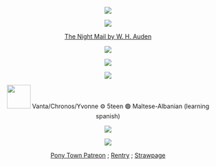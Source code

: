 <p align="center"> <img src=https://64.media.tumblr.com/70891a17f64966954e96bbefa833f32d/81bdf654311aa928-90/s1280x1920/9b61c8bef61d92149255ca5ceeea06890af19267.gifv> </p>
<p align="center">  <img src="https://readme-typing-svg.demolab.com/?lines=This+is+the+night+mail+crossing+the+Border,;Bringing+the+cheque+and+the+postal+order;Letters+for+the+rich,+letters+for+the+poor,;The+shop+at+the corner,+the+girl+next+door.;Pulling+up+Beattock,+a+steady+climb:;The+gradient's+against+her,+but+she's+on+time.;Past+cottongrass+and+moorland+boulder;Shovelling+white+steam+over+her+shoulder,;Snorting+noisily+as+she+passes;Silent+miles+of+windbent+grasses.;Birds+turn+their+heads+as+she+approaches,;Stare+from+bushes+at+her+blankfaced+coaches.;Sheepdogs+cannot+turn+her+course;They+slumber+on+with+paws+across.;In+the+farm+she+passes+no+one+wakes,;But+a+jug+in+a+bedroom+gently+shakes.;Dawn+freshens,+Her+climb+is+done.;Down+towards+Glasgow+she+descends,;Towards+the+steam+tugs+yelping+down+a+glade+of+cranes;Towards+the+fields+of+apparatus,+the+furnaces;Set+on+the+dark+plain+like+gigantic+chessmen.;All+Scotland+waits+for+her:;In+dark+glens,+beside+palegreen+lochs;Men+long+for+news.;Letters+of+thanks,+letters+from+banks,;Letters+of+joy+from+girl+and+boy,;Receipted+bills+and+invitations;To+inspect+new+stock+or+to+visit+relations,;And+applications+for+situations,;And+timid+lovers'+declarations,;And+gossip,+gossip+from+all+the+nations,;News+circumstantial,+news+financial,;Letters+with+holiday+snaps+to+enlarge+in,;Letters+with+faces+scrawled+on+the+margin,;Letters+from+uncles,+cousins,+and+aunts,;Letters+to+Scotland+from+the+South+of+France,;Letters+of+condolence+to+Highlands+and+Lowlands;Written+on+paper+of+every+hue,;The+pink,+the+violet,+the+white+and+the+blue,;The+chatty,+the+catty,+the+boring,+the+adoring,;The+cold+and+official+and+the+heart's+outpouring,;Clever,+stupid,+short+and+long,;The+typed+and+the+printed+and+the+spelt+all+wrong.;Thousands+are+still+asleep,;Dreaming+of+terrifying+monsters;Or+of+friendly+tea+beside+the+band+in+Cranston's+or+Crawford's:;Asleep+in+working+Glasgow,+asleep+in+wellset+Edinburgh,;Asleep+in+granite+Aberdeen,;They+continue+their+dreams,;But+shall+wake+soon+and+hope+for+letters,;And+none+will+hear+the+postman's+knock;Without+a+quickening+of+the+heart,;For+who+can+bear+to+feel+himself+forgotten?&font=Barrio&center=true&width=1080&height=50&color=00b24b&duration=2000&pause=2000"> </p>
<div align="center">
  
  [The Night Mail by W. H. Auden](https://www.youtube.com/watch?v=-EZxJ9Bkoeg)

</div>
<p align="center"> <img src=https://komarev.com/ghpvc/?username=dr-vanta&color=green&abbreviated=true&style=flat-square&label=Vantacorp+followers> </p>
<p align="center"> <img src=https://media1.tenor.com/m/reZ5uGUPClcAAAAC/loomian-legacy-pokemon-brick-bronze.gif> </p>
<p align="center"> <img src=https://64.media.tumblr.com/2e1f69cc40b1193b54d11a077fb2c660/9a1f65f2ca6bade2-42/s640x960/77183969469e8e6597643a44e1541424cb3ab939.gifv> </p>
<p align="center"> <img height=55 src=https://64.media.tumblr.com/69fc6de2360946d9877cccebd800cedb/7cb825736b0d2e48-d8/s400x600/e3fc83c89d6908dcd094fde6e66986a5cc1b8c09.pnj> 
    Vanta/Chronos/Yvonne ⚙️ 5teen 🟢 Maltese-Albanian (learning spanish)
</p>
<p align="center"> <img src=https://64.media.tumblr.com/2e1f69cc40b1193b54d11a077fb2c660/9a1f65f2ca6bade2-42/s640x960/77183969469e8e6597643a44e1541424cb3ab939.gifv> </p>
<p align="center"> <img src=https://64.media.tumblr.com/70891a17f64966954e96bbefa833f32d/81bdf654311aa928-90/s1280x1920/9b61c8bef61d92149255ca5ceeea06890af19267.gifv> </p>
<div align="center">

  [Pony Town Patreon](https://www.patreon.com/c/chronosrebirth/posts) ; [Rentry](https://rentry.co/chronos-vampire) ; [Strawpage](https://chronosrebirth-vantaandmafioso.straw.page/)

</div>
<!--
<p align="center">  <img src="https://readme-typing-svg.demolab.com/?lines=Howie+thought+brass+was+the+height+of+style;Now+he's+got+something+of+a+steampunk+smile;And+it's+all+right,+it's+alright,+it's+alright;Sally+got+a+dagger+hung+from+her+septum;O'Malley+cut+his+ears+off,+but+wishes+that+he+kept+'em;And+it's+alright;It's+all+right+to+be+cool,+you+do+what+you+do,+what+you+do;Rooney+got+his+skull+exposed,+doggone+it;Soon+he's+gonna+get+scrimshaw+carved+on+it;And+it's+alright;It's+alright+to+be+cool,+it's+alright,+it's+alright;Do+what+you+want+with+you;Be+nonchalant+with+screws;Stuck+through+your+eyelids;You+new+wave+of+pirates;Modify,+modify+whatever;Modify,+modify+and+sever;Modify;May+nothing+get+rejected;May+nothing+get+infected;Mason+got+Frankenstein+stitches+installed;Adjacent+to+her+eyes+cause+she+wants+to+look+mauled;And+it's+alright,+it's+alright,+it's+alright;Johnny+stuck+20+gauge+nails+through+his+feet;Donnie+stuck+40+if+only+to+compete;And+it's+alright;It's+all+right+to+be+cool,+you+do+what+you+do,+what+you+do;Stan+tried+to+scarify+his+neck+with+a+rope;His+plan+kinda+failed,+but+it+would've+been+dope;And+it's+alright;It's+alright+to+be+cool,+it's+alright,+it's+alright;Do+what+you+want+with+you;Be+nonchalant+with+screws;Stuck+through+your+eyelids;You+new+wave+of+pirates;Modify,+modify+whatever;Modify,+modify+and+sever;Modify;May+nothing+get+rejected;May+nothing+get+infected;Modify,+modify+whatever;Modify,+modify+and+sever;Modify;May+nothing+get+rejected+(Knock+yourself+out);May+nothing+get+infected&font=Barrio&center=true&width=1080&height=50&color=00b24b&duration=4000&pause=1000"> </p>
<div align="center">
  [Modify by Lemon Demon](https://www.youtube.com/watch?v=uvxRD7mEfuU)
</div>
--!>
